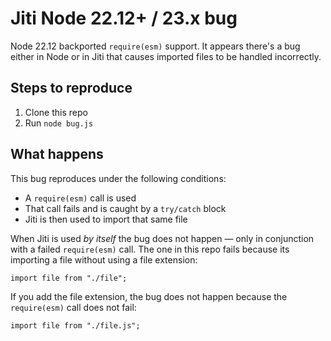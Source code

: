 # Jiti Node 22.12+ / 23.x bug

Node 22.12 backported `require(esm)` support. It appears there's a bug either in Node or in Jiti that causes imported files to be handled incorrectly.

## Steps to reproduce

1. Clone this repo
2. Run `node bug.js`

## What happens

This bug reproduces under the following conditions:
- A `require(esm)` call is used
- That call fails and is caught by a `try/catch` block
- Jiti is then used to import that same file

When Jiti is used _by itself_ the bug does not happen — only in conjunction with a failed `require(esm)` call. The one in this repo fails because its importing a file without using a file extension:
```
import file from "./file";
```

If you add the file extension, the bug does not happen because the `require(esm)` call does not fail:
```
import file from "./file.js";
```
